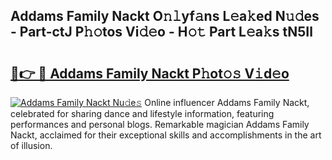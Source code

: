 ## Addams Family Nackt O𝚗𝚕yf𝚊ns L𝚎a𝚔ed N𝚞𝚍es - Part-ctJ P𝚑𝚘tos Vi𝚍𝚎o - H𝚘𝚝 Part L𝚎a𝚔s tN5Il

# <h2><a href="http://kf8u3a.oniu.top/?m=Addams+Family+Nackt">🔗👉 🔴 Addams Family Nackt P𝚑ot𝚘𝚜 V𝚒d𝚎o</a></h2>

[![Addams Family Nackt Nu𝚍e𝚜](https://i.imgur.com/0qMVB7G.gif)](http://kf8u3a.oniu.top/?m=Addams+Family+Nackt)
Online influencer Addams Family Nackt, celebrated for sharing dance and lifestyle information, featuring performances and personal blogs. Remarkable magician Addams Family Nackt, acclaimed for their exceptional skills and accomplishments in the art of illusion.  
